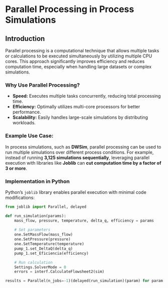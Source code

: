 # Parallel Processing in Process Simulations  

## Introduction  

Parallel processing is a computational technique that allows multiple tasks or calculations to be executed simultaneously by utilizing multiple CPU cores. This approach significantly improves efficiency and reduces computation time, especially when handling large datasets or complex simulations.  

### Why Use Parallel Processing?  
- **Speed:** Executes multiple tasks concurrently, reducing total processing time.  
- **Efficiency:** Optimally utilizes multi-core processors for better performance.  
- **Scalability:** Easily handles large-scale simulations by distributing workloads.  

### Example Use Case:  
In process simulations, such as **DWSim**, parallel processing can be used to run multiple simulations over different process conditions. For example, instead of running **3,125 simulations sequentially**, leveraging parallel execution with libraries like **Joblib** can **cut computation time by a factor of 3 or more**.  

### Implementation in Python  
Python’s `joblib` library enables parallel execution with minimal code modifications:  

```python
from joblib import Parallel, delayed

def run_simulation(params):
    mass_flow, pressure, temperature, delta_q, efficiency = params
    
    # Set parameters
    one.SetMassFlow(mass_flow)
    one.SetPressure(pressure)
    one.SetTemperature(temperature)
    pump_1.set_DeltaQ(delta_q)
    pump_1.set_Eficiencia(efficiency)

    # Run calculation
    Settings.SolverMode = 0
    errors = interf.CalculateFlowsheet2(sim)

results = Parallel(n_jobs=-1)(delayed(run_simulation)(param) for param in param_list)
